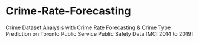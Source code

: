 # Crime-Rate-Forecasting
Crime Dataset Analysis with Crime Rate Forecasting &amp; Crime Type Prediction on Toronto Public Service Public Safety Data [MCI 2014 to 2019]
